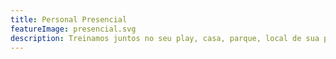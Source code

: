 ```yaml
---
title: Personal Presencial
featureImage: presencial.svg
description: Treinamos juntos no seu play, casa, parque, local de sua preferência. Trabalhamos com seu peso corporal, materiais que possuir e mais os que eu posso levar.
---
```


